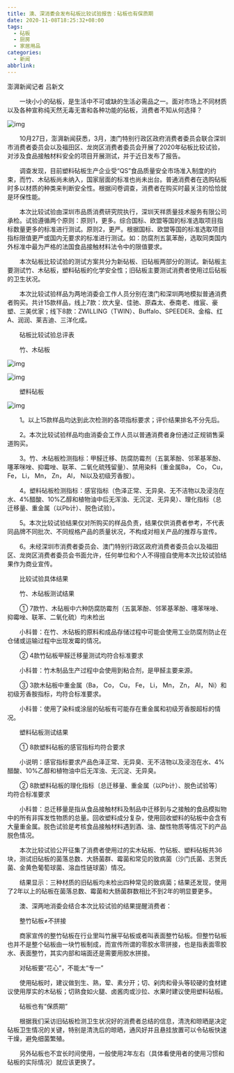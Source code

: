 ```yaml
---
title: 澳、深消委会发布砧板比较试验报告：砧板也有保质期
date: 2020-11-08T18:25:32+08:00
tags:
  - 砧板
  - 厨房
  - 家居用品
categories:
  - 新闻
abbrlink:
---
```


澎湃新闻记者 吕新文

　　一块小小的砧板，是生活中不可或缺的生活必需品之一。面对市场上不同材质以及各种宣称纯天然无毒无害和各种功能的砧板，消费者不知从何选择？

![img](https://cdn.jsdelivr.net/gh/yakeing/Documentation@main/Hexo/images/b05e-kcaeqzx6097145.jpg)

　　10月27日，澎湃新闻获悉，3月，澳门特别行政区政府消费者委员会联合深圳市消费者委员会以及福田区、龙岗区消费者委员会开展了2020年砧板比较试验，对涉及食品接触材料安全的项目开展测试，并于近日发布了报告。

　　调查发现，目前塑料砧板生产企业受“QS”食品质量安全市场准入制度的约束，而竹、木砧板尚未纳入，国家层面的标准也尚未出台。普通消费者在选购砧板时多以材质的种类来判断安全性。根据问卷调查，消费者在购买时最关注的恰恰就是环保性能。

　　本次比较试验由深圳市品质消费研究院执行，深圳天祥质量技术服务有限公司承检。试验遵循两个原则：原则1，更多。综合国标、欧盟等国的标准选取项目指标数量更多的标准进行测试。原则2，更严。根据国标、欧盟等国的标准选取项目指标限值更严或国内无要求的标准进行测试。如：防腐剂五氯苯酚，选取同类国内外标准中最为严格的法国食品接触材料法令中的限值要求。

　　本次砧板比较试验的测试方案共分为新砧板、旧砧板两部分的测试。新砧板主要测试竹、木砧板，塑料砧板的化学安全性；旧砧板主要测试消费者使用过后砧板的卫生状况。

　　本次比较试验样品为两地消委会工作人员分别在澳门和深圳两地模拟普通消费者购买。共计15款样品，线上7款：炊大皇、佳驰、原森太、泰南老、维宸、豪塑、三美优家；线下8款：ZWILLING（TWIN）、Buffalo、SPEEDER、金榕、红A、润润、莱吉迪、三洋化成。

　　砧板比较试验总评表

　　竹、木砧板

![img](https://cdn.jsdelivr.net/gh/yakeing/Documentation@main/Hexo/images/23e2-kcaeqzx6097167.png)

![img](https://cdn.jsdelivr.net/gh/yakeing/Documentation@main/Hexo/images/30f8-kcaeqzx6097188.png)

　　塑料砧板

![img](https://cdn.jsdelivr.net/gh/yakeing/Documentation@main/Hexo/images/9ac6-kcaeqzx6097221.png)

　　1。以上15款样品均达到此次检测的各项指标要求；评价结果排名不分先后。

　　2。本次比较试验样品均由消委会工作人员以普通消费者身份通过正规销售渠道购买。

　　3。竹、木砧板检测指标：甲醛迁移、防腐防霉剂（五氯苯酚、邻苯基苯酚、噻苯咪唑、抑霉唑、联苯、二氧化硫残留量）、禁用染料（重金属Ba， Co， Cu， Fe， Li， Mn， Zn， Al， Ni以及初级芳香胺）。

　　4。塑料砧板检测指标：感官指标（色泽正常、无异臭、无不洁物以及浸泡在水、4%醋酸、10%乙醇和植物油中后无浑浊、无沉淀、无异臭）、理化指标（总迁移量、重金属（以Pb计）、脱色试验）。

　　5。本次比较试验结果仅对所购买的样品负责，结果仅供消费者参考，不代表同品牌不同批次、不同规格产品的质量状况，不构成对相关产品的推荐与宣传。

　　6。未经深圳市消费者委员会、澳门特别行政区政府消费者委员会以及福田区、龙岗区消费者委员会书面允许，任何单位和个人不得擅自使用本次比较试验结果作为商业宣传。

　　比较试验具体结果<br>

　　竹、木砧板测试结果

　　① 7款竹、木砧板中六种防腐防霉剂（五氯苯酚、邻苯基苯酚、噻苯咪唑、抑霉唑、联苯、二氧化硫）均未检出

　　小科普：在竹、木砧板的原料和成品存储过程中可能会使用工业防腐剂防止在仓储或运输过程中出现发霉的情况。

　　② 4款竹砧板甲醛迁移量测试均符合标准要求

　　小科普：竹木制品生产过程中会使用到粘合剂，是甲醛主要来源。

　　③ 3款木砧板中重金属（Ba， Co， Cu， Fe， Li， Mn， Zn， Al， Ni）和初级芳香胺指标，均符合标准要求。

　　小科普：使用了染料或涂层的砧板有可能存在重金属和初级芳香胺超标的情况。

　　塑料砧板测试结果

　　① 8款塑料砧板的感官指标均符合要求

　　小说明：感官指标要求产品色泽正常、无异臭、无不洁物以及浸泡在水、4%醋酸、10%乙醇和植物油中后无浑浊、无沉淀、无异臭。

　　② 8款塑料砧板的理化指标〔总迁移量、重金属（以Pb计）、脱色试验等〕均符合标准要求

　　小科普：总迁移量是指从食品接触材料及制品中迁移到与之接触的食品模拟物中的所有非挥发性物质的总量。回收塑料成分复杂，使用回收塑料的砧板中会含有大量重金属。脱色试验是考核食品接触材料遇到酒、油、酸性物质等情况下的产品脱色情况。

　　本次比较试验公开征集了消费者使用过的实木砧板、竹砧板、塑料砧板共36块，测试旧砧板的菌落总数、大肠菌群、霉菌和常见的致病菌（沙门氏菌、志贺氏菌、金黄色葡萄球菌、溶血性链球菌）情况。

　　结果显示：三种材质的旧砧板均未检出四种常见的致病菌；结果还发现，使用了2年以上的砧板在菌落总数、霉菌和大肠菌群数相比不到2年的明显要更多。

　　澳、深两地消委会结合本次比较试验的结果提醒消费者：

　　整竹砧板≠不拼接

　　商家宣传的整竹砧板在行业里叫竹展平砧板或者叫表面整竹砧板。但整竹砧板也并不是整个砧板由一块竹板制成，而宣传所谓的零胶水零拼接，也是指表面零胶水、表面整竹，其实内部和端面还是需要用胶水拼接。

　　对砧板要“花心”，不能太“专一”

　　使用砧板时，建议做到生、熟，荤、素分开；切、剁肉和骨头等较硬的食材建议使用厚实的木砧板；切熟食如火腿、卤酱肉或沙拉、水果时建议使用塑料砧板。

　　砧板也有“保质期”

　　根据我们采访旧砧板检测卫生状况好的消费者总结的信息，清洗和晾晒是决定砧板卫生情况的关键，特别是清洗后的晾晒，通风好并且悬挂放置可以令砧板快速干燥，避免细菌繁殖。

　　另外砧板也不宜长时间使用，一般使用2年左右（具体看使用者的使用习惯和砧板的实际情况）就应该更换了。